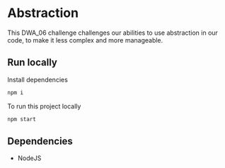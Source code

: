 # Abstraction

This DWA_06 challenge challenges our abilities to use abstraction in our code, to make it less complex and more manageable.

## Run locally

Install dependencies

```bash
npm i
```

To run this project locally

```bash
npm start
```

## Dependencies

- NodeJS